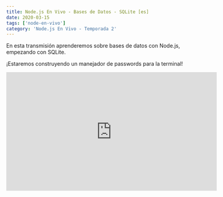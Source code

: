 ```yaml
---
title: Node.js En Vivo - Bases de Datos - SQLite [es]
date: 2020-03-15
tags: ['node-en-vivo']
category: 'Node.js En Vivo - Temporada 2'
---
```

En esta transmisión aprenderemos sobre bases de datos con Node.js, empezando con SQLite.

¡Estaremos construyendo un manejador de passwords para la terminal!

<iframe class="mt-2" width="560" height="315" src="https://www.youtube.com/embed/zQSO9A7g53s" title="YouTube video player" frameborder="0" allow="accelerometer; autoplay; clipboard-write; encrypted-media; gyroscope; picture-in-picture" allowfullscreen></iframe>
